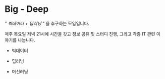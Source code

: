 # Big - Deep



*" 빅데이터 + 딥러닝 "* 을 추구하는 모임입니다.

매주 목요일 저녁 21시에 시간을 갖고 정보 공유 및 스터디 진행, 그리고 각종 IT 관련 이야기를 나눕니다.

- 빅데이터

- 딥러닝

- 머신러닝
